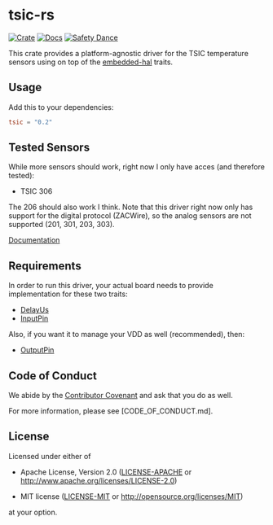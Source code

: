 # tsic-rs

[![Crate][crate-image]][crate-link]
[![Docs][docs-image]][docs-link]
[![Safety Dance][safety-image]][safety-link]

This crate provides a platform-agnostic driver for the TSIC temperature sensors using on top of the [embedded-hal] traits.

## Usage

Add this to your dependencies:

```toml
tsic = "0.2"
```

## Tested Sensors

While more sensors should work, right now I only have acces (and therefore tested):

- TSIC 306

The 206 should also work I think. Note that this driver right now only has support for the digital protocol (ZACWire), so the analog sensors are not supported (201, 301, 203, 303).

[Documentation][docs-link]

## Requirements

In order to run this driver, your actual board needs to provide implementation for these two traits:

- [DelayUs]
- [InputPin]

Also, if you want it to manage your VDD as well (recommended), then:

- [OutputPin]

## Code of Conduct

We abide by the [Contributor Covenant][cc] and ask that you do as well.

For more information, please see [CODE_OF_CONDUCT.md].

## License

Licensed under either of

- Apache License, Version 2.0 ([LICENSE-APACHE](LICENSE-APACHE) or
  http://www.apache.org/licenses/LICENSE-2.0)

- MIT license ([LICENSE-MIT](LICENSE-MIT) or http://opensource.org/licenses/MIT)

at your option.

[//]: # (links)

[safety-image]: https://img.shields.io/badge/unsafe-forbidden-success.svg
[safety-link]: https://github.com/rust-secure-code/safety-dance/
[crate-link]: https://crates.io/crates/tsic
[crate-image]: https://img.shields.io/crates/v/tsic.svg
[embedded-hal]: https://github.com/rust-embedded/embedded-hal
[cc]: https://contributor-covenant.org
[docs-image]: https://docs.rs/tsic/badge.svg
[docs-link]: https://docs.rs/tsic/
[DelayUs]: https://docs.rs/embedded-hal/0.2.4/embedded_hal/blocking/delay/trait.DelayUs.html
[InputPin]: https://docs.rs/embedded-hal/0.2.4/embedded_hal/digital/v2/trait.InputPin.html
[OutputPin]: https://docs.rs/embedded-hal/0.2.4/embedded_hal/digital/v2/trait.OutputPin.html
[nrf-hal]: https://github.com/nrf-rs/nrf-hal